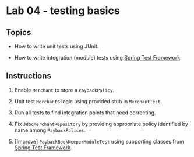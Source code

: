 Lab 04 - testing basics
==
Topics
--
* How to write unit tests using JUnit.

* How to write integration (module) tests using [Spring Test Framework][1].

Instructions
--
1. Enable `Merchant` to store a `PaybackPolicy`.

2. Unit test `Merchant`s logic using provided stub in `MerchantTest`.

3. Run all tests to find integration points that need correcting.

4. Fix `JdbcMerchantRepository` by providing appropriate policy identified by name among `PaybackPolices`.

5. [Improve] `PaybackBookKeeperModuleTest` using supporting classes from [Spring Test Framework][1].

 [1]: http://docs.spring.io/spring/docs/3.2.4.RELEASE/spring-framework-reference/html/testing.html
 [2]: http://docs.spring.io/spring/docs/3.2.4.RELEASE/spring-framework-reference/html/testing.html#integration-testing-goals
